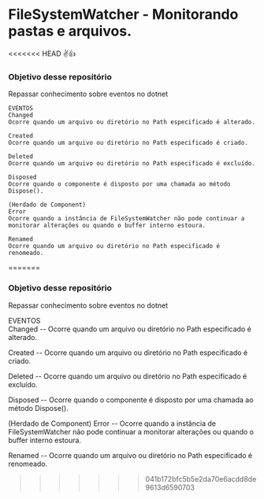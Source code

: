 # FileSystemWatcher - Monitorando pastas e arquivos.

<<<<<<< HEAD
✌👍<h3>Objetivo desse repositório</h3>

Repassar conhecimento sobre eventos no dotnet


	EVENTOS
	Changed	
	Ocorre quando um arquivo ou diretório no Path especificado é alterado.
	
	Created	
	Ocorre quando um arquivo ou diretório no Path especificado é criado.
	
	Deleted	
	Ocorre quando um arquivo ou diretório no Path especificado é excluído.
	
	Disposed	
	Ocorre quando o componente é disposto por uma chamada ao método Dispose().
	
	(Herdado de Component)
	Error	
	Ocorre quando a instância de FileSystemWatcher não pode continuar a monitorar alterações ou quando o buffer interno estoura.
	
	Renamed	
	Ocorre quando um arquivo ou diretório no Path especificado é renomeado.


	
=======
<h3>Objetivo desse repositório</h3>
 <p>Repassar conhecimento sobre eventos no dotnet</p>
 
EVENTOS<br/>
Changed	--
Ocorre quando um arquivo ou diretório no Path especificado é alterado.

Created	--
Ocorre quando um arquivo ou diretório no Path especificado é criado.

Deleted	--
Ocorre quando um arquivo ou diretório no Path especificado é excluído.

Disposed	--
Ocorre quando o componente é disposto por uma chamada ao método Dispose().

(Herdado de Component)
Error	--
Ocorre quando a instância de FileSystemWatcher não pode continuar a monitorar alterações ou quando o buffer interno estoura.

Renamed	--
Ocorre quando um arquivo ou diretório no Path especificado é renomeado.
>>>>>>> 041b172bfc5b5e2da70e6acdd8de9613d6590703
